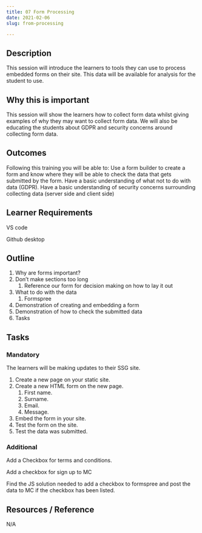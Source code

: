 ```yaml
---
title: 07 Form Processing
date: 2021-02-06
slug: from-processing

---
```

## **Description**

This session will introduce the learners to tools they can use to process embedded forms on their site. This data will be available for analysis for the student to use.

## **Why this is important**

This session will show the learners how to collect form data whilst giving examples of why they may want to collect form data. We will also be educating the students about GDPR and security concerns around collecting form data.

## **Outcomes**

Following this training you will be able to: Use a form builder to create a form and know where they will be able to check the data that gets submitted by the form. Have a basic understanding of what not to do with data (GDPR). Have a basic understanding of security concerns surrounding collecting data (server side and client side)

## **Learner Requirements**

VS code

Github desktop

## **Outline**

1. Why are forms important?
2. Don’t make sections too long
   1. Reference our form for decision making on how to lay it out
3. What to do with the data
   1. Formspree
4. Demonstration of creating and embedding a form
5. Demonstration of how to check the submitted data
6. Tasks

## **Tasks**

### **Mandatory**

The learners will be making updates to their SSG site.

1. Create a new page on your static site.
2. Create a new HTML form on the new page.
   1. First name.
   2. Surname.
   3. Email.
   4. Message.
3. Embed the form in your site.
4. Test the form on the site.
5. Test the data was submitted.

### **Additional**

Add a Checkbox for terms and conditions.

Add a checkbox for sign up to MC

Find the JS solution needed to add a checkbox to formspree and post the data to MC if the checkbox has been listed.

## **Resources / Reference**

N/A